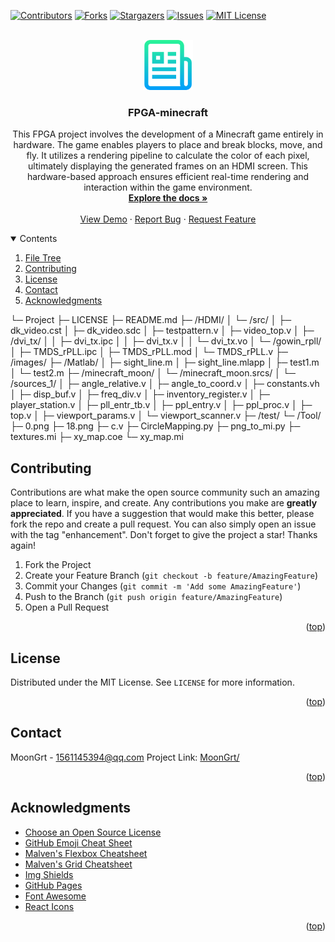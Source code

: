 <div id="top"></div>

[![Contributors][contributors-shield]][contributors-url]
[![Forks][forks-shield]][forks-url]
[![Stargazers][stars-shield]][stars-url]
[![Issues][issues-shield]][issues-url]
[![MIT License][license-shield]][license-url]


<!-- PROJECT LOGO -->
<br />
<div align="center">
	<a href="https://github.com/MoonGrt/FPGA-minecraft">
	<img src="images/logo.png" alt="Logo" width="80" height="80">
	</a>
<h3 align="center">FPGA-minecraft</h3>
	<p align="center">
	This FPGA project involves the development of a Minecraft game entirely in hardware. The game enables players to place and break blocks, move, and fly. It utilizes a rendering pipeline to calculate the color of each pixel, ultimately displaying the generated frames on an HDMI screen. This hardware-based approach ensures efficient real-time rendering and interaction within the game environment. 
	<br />
	<a href="https://github.com/MoonGrt/FPGA-minecraft"><strong>Explore the docs »</strong></a>
	<br />
	<br />
	<a href="https://github.com/MoonGrt/FPGA-minecraft">View Demo</a>
	·
	<a href="https://github.com/MoonGrt/FPGA-minecraft/issues">Report Bug</a>
	·
	<a href="https://github.com/MoonGrt/FPGA-minecraft/issues">Request Feature</a>
	</p>
</div>


<!-- CONTENTS -->
<details open>
  <summary>Contents</summary>
  <ol>
    <li><a href="#file-tree">File Tree</a></li>
    <li><a href="#contributing">Contributing</a></li>
    <li><a href="#license">License</a></li>
    <li><a href="#contact">Contact</a></li>
    <li><a href="#acknowledgments">Acknowledgments</a></li>
  </ol>
</details>

└─ Project
  ├─ LICENSE
  ├─ README.md
  ├─ /HDMI/
  │ └─ /src/
  │   ├─ dk_video.cst
  │   ├─ dk_video.sdc
  │   ├─ testpattern.v
  │   ├─ video_top.v
  │   ├─ /dvi_tx/
  │   │ ├─ dvi_tx.ipc
  │   │ ├─ dvi_tx.v
  │   │ └─ dvi_tx.vo
  │   └─ /gowin_rpll/
  │     ├─ TMDS_rPLL.ipc
  │     ├─ TMDS_rPLL.mod
  │     └─ TMDS_rPLL.v
  ├─ /images/
  ├─ /Matlab/
  │ ├─ sight_line.m
  │ ├─ sight_line.mlapp
  │ ├─ test1.m
  │ └─ test2.m
  ├─ /minecraft_moon/
  │ └─ /minecraft_moon.srcs/
  │   └─ /sources_1/
  │     ├─ angle_relative.v
  │     ├─ angle_to_coord.v
  │     ├─ constants.vh
  │     ├─ disp_buf.v
  │     ├─ freq_div.v
  │     ├─ inventory_register.v
  │     ├─ player_station.v
  │     ├─ pll_entr_tb.v
  │     ├─ ppl_entry.v
  │     ├─ ppl_proc.v
  │     ├─ top.v
  │     ├─ viewport_params.v
  │     └─ viewport_scanner.v
  ├─ /test/
  └─ /Tool/
    ├─ 0.png
    ├─ 18.png
    ├─ c.v
    ├─ CircleMapping.py
    ├─ png_to_mi.py
    ├─ textures.mi
    ├─ xy_map.coe
    └─ xy_map.mi
<!-- CONTRIBUTING -->
## Contributing
Contributions are what make the open source community such an amazing place to learn, inspire, and create. Any contributions you make are **greatly appreciated**.
If you have a suggestion that would make this better, please fork the repo and create a pull request. You can also simply open an issue with the tag "enhancement".
Don't forget to give the project a star! Thanks again!
1. Fork the Project
2. Create your Feature Branch (`git checkout -b feature/AmazingFeature`)
3. Commit your Changes (`git commit -m 'Add some AmazingFeature'`)
4. Push to the Branch (`git push origin feature/AmazingFeature`)
5. Open a Pull Request
<p align="right">(<a href="#top">top</a>)</p>


<!-- LICENSE -->
## License
Distributed under the MIT License. See `LICENSE` for more information.
<p align="right">(<a href="#top">top</a>)</p>


<!-- CONTACT -->
## Contact
MoonGrt - 1561145394@qq.com
Project Link: [MoonGrt/](https://github.com/MoonGrt/)
<p align="right">(<a href="#top">top</a>)</p>


<!-- ACKNOWLEDGMENTS -->
## Acknowledgments
* [Choose an Open Source License](https://choosealicense.com)
* [GitHub Emoji Cheat Sheet](https://www.webpagefx.com/tools/emoji-cheat-sheet)
* [Malven's Flexbox Cheatsheet](https://flexbox.malven.co/)
* [Malven's Grid Cheatsheet](https://grid.malven.co/)
* [Img Shields](https://shields.io)
* [GitHub Pages](https://pages.github.com)
* [Font Awesome](https://fontawesome.com)
* [React Icons](https://react-icons.github.io/react-icons/search)   
<p align="right">(<a href="#top">top</a>)</p>


<!-- MARKDOWN LINKS & IMAGES -->
<!-- https://www.markdownguide.org/basic-syntax/#reference-style-links -->
[contributors-shield]: https://img.shields.io/github/contributors/MoonGrt/FPGA-minecraft.svg?style=for-the-badge
[contributors-url]: https://github.com/MoonGrt/FPGA-minecraft/graphs/contributors
[forks-shield]: https://img.shields.io/github/forks/MoonGrt/FPGA-minecraft.svg?style=for-the-badge
[forks-url]: https://github.com/MoonGrt/FPGA-minecraft/network/members
[stars-shield]: https://img.shields.io/github/stars/MoonGrt/FPGA-minecraft.svg?style=for-the-badge
[stars-url]: https://github.com/MoonGrt/FPGA-minecraft/stargazers
[issues-shield]: https://img.shields.io/github/issues/MoonGrt/FPGA-minecraft.svg?style=for-the-badge
[issues-url]: https://github.com/MoonGrt/FPGA-minecraft/issues
[license-shield]: https://img.shields.io/github/license/MoonGrt/FPGA-minecraft.svg?style=for-the-badge
[license-url]: https://github.com/MoonGrt/FPGA-minecraft/blob/master/LICENSE

